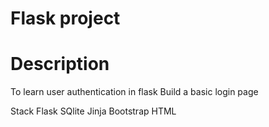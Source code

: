 # Flask project

# Description
To learn user authentication in flask
Build a basic login page

Stack
Flask
SQlite
Jinja
Bootstrap
HTML
